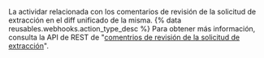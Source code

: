 La actividar relacionada con los comentarios de revisión de la solicitud de extracción en el diff unificado de la misma. {% data reusables.webhooks.action_type_desc %} Para obtener más información, consulta la API de REST de "[comentrios de revisión de la solicitud de extracción](/v3/pulls/comments/)".
